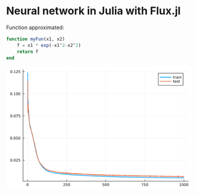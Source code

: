 # Neural network in Julia with Flux.jl

Function approximated:
```julia
function myFun(x1, x2)
    f = x1 * exp(-x1^2-x2^2)
    return f
end
```

<img src="loss.png" alt="loss" width="500"/>
